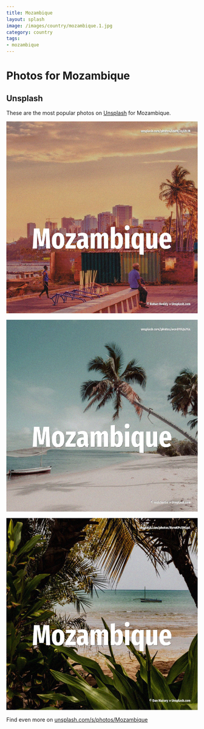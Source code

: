 ```yaml
---
title: Mozambique
layout: splash
image: /images/country/mozambique.1.jpg
category: country
tags:
- mozambique
---
```

# Photos for Mozambique

## Unsplash

These are the most popular photos on [Unsplash](https://unsplash.com) for Mozambique.

![Mozambique](/images/country/mozambique.1.jpg)

![Mozambique](/images/country/mozambique.2.jpg)

![Mozambique](/images/country/mozambique.3.jpg)

Find even more on [unsplash.com/s/photos/Mozambique](https://unsplash.com/s/photos/Mozambique)